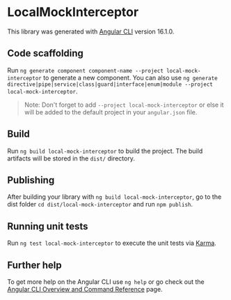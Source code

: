 # LocalMockInterceptor

This library was generated with [Angular CLI](https://github.com/angular/angular-cli) version 16.1.0.

## Code scaffolding

Run `ng generate component component-name --project local-mock-interceptor` to generate a new component. You can also use `ng generate directive|pipe|service|class|guard|interface|enum|module --project local-mock-interceptor`.
> Note: Don't forget to add `--project local-mock-interceptor` or else it will be added to the default project in your `angular.json` file. 

## Build

Run `ng build local-mock-interceptor` to build the project. The build artifacts will be stored in the `dist/` directory.

## Publishing

After building your library with `ng build local-mock-interceptor`, go to the dist folder `cd dist/local-mock-interceptor` and run `npm publish`.

## Running unit tests

Run `ng test local-mock-interceptor` to execute the unit tests via [Karma](https://karma-runner.github.io).

## Further help

To get more help on the Angular CLI use `ng help` or go check out the [Angular CLI Overview and Command Reference](https://angular.io/cli) page.
